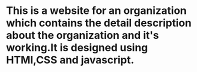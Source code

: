 # This is a website for an organization which contains the detail description about the organization and it's working.It is designed using HTMl,CSS and javascript.
